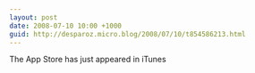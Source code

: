 ```yaml
---
layout: post
date: 2008-07-10 10:00 +1000
guid: http://desparoz.micro.blog/2008/07/10/t854586213.html
---
```

The App Store has just appeared in iTunes
